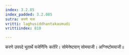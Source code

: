 ```yaml
---
index: 3.2.85
index_padded: 3.2.085
sutra: करणे यजः
vritti: laghusiddhantakaumudi
vrittiindex: 810

---
```

करणे उपपदे भूतार्थे यजेर्णिनिः कर्तरि। सोमेनेष्टवान् सोमयाजी। अग्निष्टोमयाजी॥